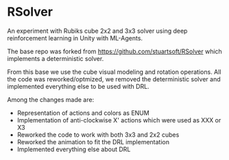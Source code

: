# RSolver
An experiment with Rubiks cube 2x2 and 3x3 solver using deep reinforcement learning in Unity with ML-Agents.

The base repo was forked from https://github.com/stuartsoft/RSolver which implements a deterministic solver.

From this base we use the cube visual modeling and rotation operations. All the code was reworked/optmized, we removed the deterministic solver and implemented everything else to be used with DRL.

Among the changes made are:
* Representation of actions and colors as ENUM
* Implementation of anti-clockwise X' actions which were used as XXX or X3
* Reworked the code to work with both 3x3 and 2x2 cubes
* Reworked the animation to fit the DRL implementation
* Implemented everything else about DRL
